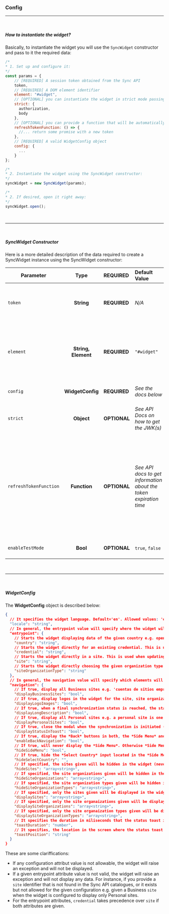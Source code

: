 ### Config

---

<br />

##### How to instantiate the widget?

Basically, to instantiate the widget you will use the `SyncWidget` constructor and pass to it the required data:

```javascript
/*
* 1. Set up and configure it:
*/
const params = {
    // [REQUIRED] A session token obtained from the Sync API
    token,
    // [REQUIRED] A DOM element identifier
    element: "#widget",
    // [OPTIONAL] you can instantiate the widget in strict mode passing the JSON Web Keys JWK(s) as provided in the session object obtained from the Sync API:
    strict: {
      authorization,
      body
    },
    // [OPTIONAL] you can provide a function that will be automatically used by the widget to refresh it's token when this is expired. This function will must return a promise with the new token value.
    refreshTokenFunction: () => {
      //... return some promise with a new token
    },
    // [REQUIRED] A valid WidgetConfig object
    config: {
      ...
    }
};

/*
* 2. Instantiate the widget using the SyncWidget constructor:
*/
syncWidget = new SyncWidget(params);

/*
* 2. If desired, open it right away:
*/
syncWidget.open();
```

<br/>

---

<br />

##### SyncWidget Constructor

Here is a more detailed description of the data required to create a SyncWidget instance using the SyncWidget constructor:

| **Parameter**          |      **Type**       | **REQUIRED** | **Default Value**                                                 | **Description**                                                                                                                                                                                                    |
| ---------------------- | :-----------------: | :----------- | :---------------------------------------------------------------- | :----------------------------------------------------------------------------------------------------------------------------------------------------------------------------------------------------------------- |
| `token`                |     **String**      | **REQUIRED** | _N/A_                                                             | A valid _Sync API_ **token** whether for Sandbox or Production environments                                                                                                                                        |
| `element`              | **String, Element** | **REQUIRED** | `"#widget"`                                                       | A valid _HTML DOM_ element selector in which the widget will be rendered OR an **Element** instance from the _DOM_                                                                                                 |
| `config`               |  **WidgetConfig**   | **REQUIRED** | _See the docs below_                                              | A valid **WidgetConfig** object                                                                                                                                                                                    |
| `strict`               |     **Object**      | **OPTIONAL** | _See API Docs on how to get the JWK(s)_                           | A valid set authorization and body JSON Web Keys                                                                                                                                                                   |
| `refreshTokenFunction` |    **Function**     | **OPTIONAL** | _See API docs to get information about the token expiration time_ | A valid _Javascript_ function that must return a promise with the payload `{ token: "...token...", strict: { authorization: "...", body: "..." } }`. "strict" is only required if widget is set up in Strict Mode. |
| `enableTestMode`       |      **Bool**       | **OPTIONAL** | `true`, `false`                                                   | If test mode wants to be enabled.                                                                                                                                                                                  |

<br/>

---

<br />

##### WidgetConfig

The **WidgetConfig** object is described below:

```json
{
  // It specifies the widget language. Default='en'. Allowed values: 'en' or 'es'.
  "locale": "string",
  // In general, the entrypoint value will specify where the widget will start when instantiated. Default={}.
  "entrypoint": {
    // Starts the widget displaying data of the given country e.g. open the widget displaying the sites of Argentina. Sample values: "MX", "AR", "CO", etc. You need to use the country ISO code. Default="MX"
    "country": "string",
    // Starts the widget directly for an existing credential. This is used when forcing the synchronization of an existing credential. It has to be a valid id_credential. Default=null
    "credential": "string",
    // Starts the widget directly in a site. This is used when updating username, password, etc of a credential of a given site e.g. open the widget directly in Santander Empresas site. It has to be a valid id_site. Default=null
    "site": "string",
    // Starts the widget directly choosing the given organization type e.g. Open the widget directly for the Government organization type. It has to be a valid id_site_organization_type. Default=null
    "siteOrganizationType": "string"
  },
  // In general, the navigation value will specify which elements will be displayed and thus limit or extend the navigation capabilities for the end-user:
  "navigation": {
    // If true, display all Business sites e.g. 'cuentas de sitios empresariales'. Default=true
    "displayBusinessSites": "bool",
    // If true, display logos in the widget for the site, site organizations, and the site logo in the status toast. If false, no logos will be displayed. Default=true
    "displayLogoImages": "bool",
    // If true, when a final synchronization status is reached, the status toast will automatically expand and display the long description explaining the final result. This is useful when an error is obtained so that the end-user knows exactly what happened. Default=false
    "displayLongDescription": "bool",
    // If true, display all Personal sites e.g. a personal site is one that is not business. Default=true
    "displayPersonalSites": "bool",
    // If true, close the modal when the synchronization is initiated (websocket starts) and thus the process will continue in a status toast. If false, the synchronization process will carry on in the modal (if the user closes the modal, then the toast will be displayed). Default=false
    "displayStatusInToast": "bool",
    // If true, display the *Back* buttons in both, the *Side Menu* and in the *Credential Input Form* allowing the end-user to move back in the widget. Otherwise these back buttons will be hidden thus preventing the user from nagivating back once a site is selected for synchronization. Default=true
    "enableBackNavigation": "bool",
    // If true, will never display the *Side Menu*. Otherwise *Side Menu* will be accesible and can be expanded and closed using a hamburger button. Default=false
    "hideSideMenu": "bool",
    // If true, hide the *Select Country* input located in the *Side Menu*. Default=false
    "hideSelectCountry": "",
    // If specified, the sites given will be hidden in the widget (never displayed). The array must contain id_site(s) or site's names (as returned by the API). Default=[]. Sample=['CIEC']
    "hideSites": "array<string>",
    // If specified, the site organizations given will be hidden in the widget (never displayed). The array must contain id_site_organization(s) or site organization's names (as returned by the API). Default=[]. Sample=['SAT']
    "hideSiteOrganizations": "array<string>",
    // If specified, the site organization types given will be hidden in the widget (never displayed). The array must contain id_site_organization_type(s) or site organization type's names (as returned by the API). Default=[]. Sample=['Government']
    "hideSiteOrganizationTypes": "array<string>",
    // If specified, only the sites given will be displayed in the widget. The array must contain id_site(s) or site's names (as returned by the API). Default=[]. Sample=['CIEC']
    "displaySites": "array<string>",
    // If specified, only the site organaizations given will be displayed in the widget. The array must contain id_site_organization(s) or site organization's names (as returned by the API). Default=[]. Sample=['SAT']
    "displaySiteOrganizations": "array<string>",
    // If specified, only the site organaization types given will be displayed in the widget. The array must contain id_site_organization_type(s) or site organization type's names (as returned by the API). Default=[]. Sample=['Government']
    "displaySiteOrganizationTypes": "array<string>",
    // It specifies the duration in miliseconds that the status toast is to be kept opened when the final status is successful. If the final status is error, the end-user will always need to close the toast manually. Default=5000
    "toastDuration": "number",
    // It specifies, the location in the screen where the status toast is to be displayed. Default='top-right'. Alowed values: 'top-left', 'top-center', 'top-right', 'bottom-left', 'bottom-center', 'bottom-right'
    "toastPosition": "string"
  }
}
```

These are some clariffications:

- If any configuration attribut value is not allowable, the widget will raise an exception and will not be displayed.
- If a given entrypoint attribute value is not valid, the widget will raise an exception and will not display any data. For instance, if you provide a `site` identifier that is not found in the Sync API catalogues, or it exists but not allowed for the given configuration e.g. given a Business `site` when the widget is configured to display only Personal sites.
- For the entrypoint attributes, `credential` takes precedence over `site` if both attributes are given.
